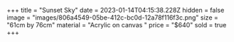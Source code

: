 +++
title = "Sunset Sky"
date = 2023-01-14T04:15:38.228Z
hidden = false
image = "images/806a4549-05be-412c-bc0d-12a78f116f3c.png"
size = "61cm by 76cm"
material = "Acrylic on canvas "
price = "$640"
sold = true
+++
